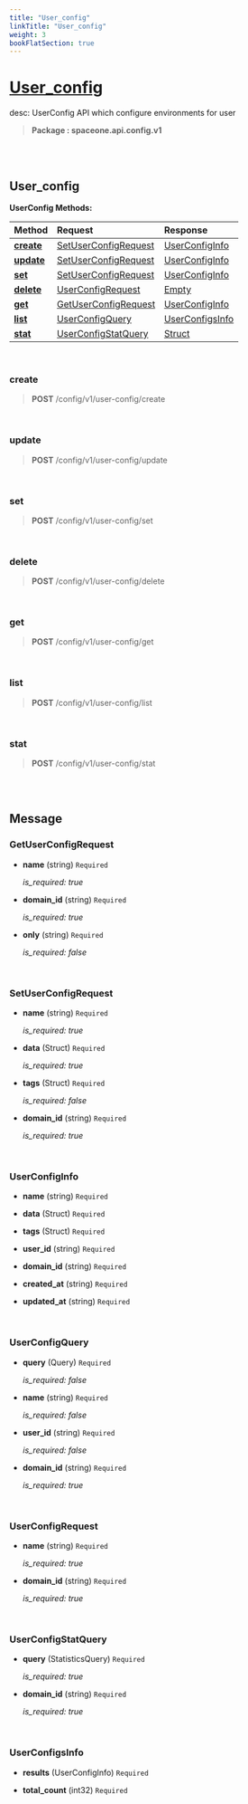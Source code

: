 ```yaml
---
title: "User_config"
linkTitle: "User_config"
weight: 3
bookFlatSection: true
---
```

# [User_config](#User_config)
desc: UserConfig API which configure environments for user


>  **Package : spaceone.api.config.v1**

<br>
<br>

## User_config





**UserConfig Methods:**


| Method | Request | Response |
| :----- | :-------- | :-------- |
| [**create**](./UserConfig#create) | [SetUserConfigRequest](UserConfig#setuserconfigrequest) | [UserConfigInfo](./UserConfig#userconfiginfo) |
| [**update**](./UserConfig#update) | [SetUserConfigRequest](UserConfig#setuserconfigrequest) | [UserConfigInfo](./UserConfig#userconfiginfo) |
| [**set**](./UserConfig#set) | [SetUserConfigRequest](UserConfig#setuserconfigrequest) | [UserConfigInfo](./UserConfig#userconfiginfo) |
| [**delete**](./UserConfig#delete) | [UserConfigRequest](UserConfig#userconfigrequest) | [Empty](./UserConfig#empty) |
| [**get**](./UserConfig#get) | [GetUserConfigRequest](UserConfig#getuserconfigrequest) | [UserConfigInfo](./UserConfig#userconfiginfo) |
| [**list**](./UserConfig#list) | [UserConfigQuery](UserConfig#userconfigquery) | [UserConfigsInfo](./UserConfig#userconfigsinfo) |
| [**stat**](./UserConfig#stat) | [UserConfigStatQuery](UserConfig#userconfigstatquery) | [Struct](./UserConfig#struct) |



    
<br>

### create





> **POST** /config/v1/user-config/create
>






    
<br>

### update





> **POST** /config/v1/user-config/update
>






    
<br>

### set





> **POST** /config/v1/user-config/set
>






    
<br>

### delete





> **POST** /config/v1/user-config/delete
>






    
<br>

### get





> **POST** /config/v1/user-config/get
>






    
<br>

### list





> **POST** /config/v1/user-config/list
>






    
<br>

### stat





> **POST** /config/v1/user-config/stat
>






    


<br>
<br>

## Message



### GetUserConfigRequest
* **name** (string)  `Required` 

  *is_required: true*

    
* **domain_id** (string)  `Required` 

  *is_required: true*

    
* **only** (string)  `Required` 

  *is_required: false*

    <br>

### SetUserConfigRequest
* **name** (string)  `Required` 

  *is_required: true*

    
* **data** (Struct)  `Required` 

  *is_required: true*

    
* **tags** (Struct)  `Required` 

  *is_required: false*

    
* **domain_id** (string)  `Required` 

  *is_required: true*

    <br>

### UserConfigInfo
* **name** (string)  `Required` 

    
* **data** (Struct)  `Required` 

    
* **tags** (Struct)  `Required` 

    
* **user_id** (string)  `Required` 

    
* **domain_id** (string)  `Required` 

    
* **created_at** (string)  `Required` 

    
* **updated_at** (string)  `Required` 

    <br>

### UserConfigQuery
* **query** (Query)  `Required` 

  *is_required: false*

    
* **name** (string)  `Required` 

  *is_required: false*

    
* **user_id** (string)  `Required` 

  *is_required: false*

    
* **domain_id** (string)  `Required` 

  *is_required: true*

    <br>

### UserConfigRequest
* **name** (string)  `Required` 

  *is_required: true*

    
* **domain_id** (string)  `Required` 

  *is_required: true*

    <br>

### UserConfigStatQuery
* **query** (StatisticsQuery)  `Required` 

  *is_required: true*

    
* **domain_id** (string)  `Required` 

  *is_required: true*

    <br>

### UserConfigsInfo
* **results** (UserConfigInfo)  `Required` 

    
* **total_count** (int32)  `Required` 

    <br>
